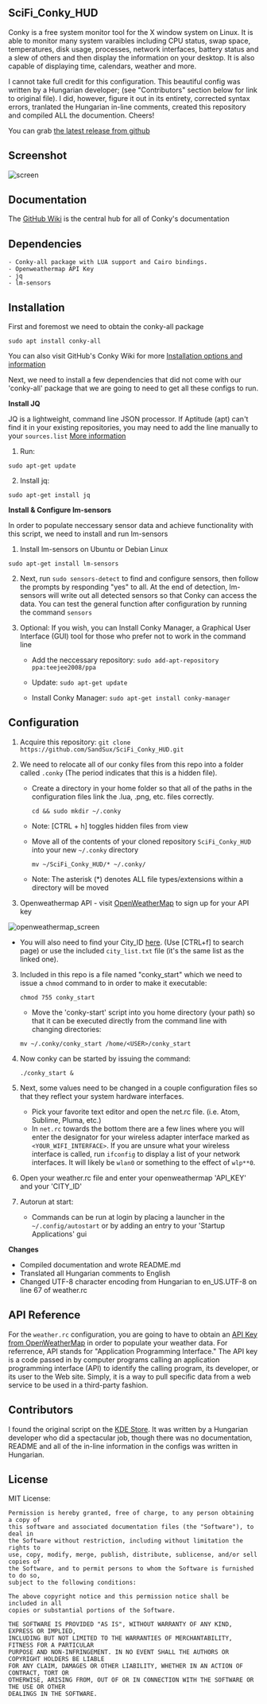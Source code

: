 ## SciFi_Conky_HUD

Conky is a free system monitor tool for the X window system on Linux. It is able to monitor many system varaibles including CPU status, swap space, temperatures, disk usage, processes, network interfaces, battery status and a slew of others and then display the information on your desktop. It is also capable of displaying time, calendars, weather and more.

I cannot take full credit for this configuration. This beautiful config was written by a Hungarian developer; (see "Contributors" section below for link to original file). I did, however, figure it out in its entirety, corrected syntax errors, tranlated the Hungarian in-line comments, created this repository and compiled ALL the documention. Cheers!

You can grab [the latest release from github](https://github.com/brndnmtthws/conky/releases/latest)

## Screenshot

![screen](https://user-images.githubusercontent.com/26425982/37259259-59794b1e-255a-11e8-9541-6cd5de5cd543.png)

## Documentation

The [GitHub Wiki](https://github.com/brndnmtthws/conky/wiki) is the central hub for all of Conky's documentation

## Dependencies

    - Conky-all package with LUA support and Cairo bindings.
    - Openweathermap API Key
    - jq
    - lm-sensors

## Installation

First and foremost we need to obtain the conky-all package

    sudo apt install conky-all

You can also visit GitHub's Conky Wiki for more [Installation options and information](https://github.com/brndnmtthws/conky/wiki/Installation)

Next, we need to install a few dependencies that did not come with our 'conky-all' package that we are going to need to get all these configs to run.

**Install JQ**

JQ is a lightweight, command line JSON processor. If Aptitude (apt) can't find it in your existing repositories, you may need to add the line manually to your `sources.list` [More information](https://stedolan.github.io/jq/download/)

1. Run:

  `sudo apt-get update`

2. Install jq:

  `sudo apt-get install jq`

**Install & Configure lm-sensors**

In order to populate neccessary sensor data and achieve functionality with this script, we need to install and run lm-sensors

1. Install lm-sensors on Ubuntu or Debian Linux

  `sudo apt-get install lm-sensors`

2. Next, run `sudo sensors-detect` to find and configure sensors, then follow the prompts by responding "yes" to all. At the end of detection, lm-sensors will write out all detected sensors so that Conky can access the data. You can test the general function after configuration by running the command `sensors`

3. Optional: If you wish, you can Install Conky Manager, a Graphical User Interface (GUI) tool for those who prefer not to work in the command line

    + Add the neccessary repository: `sudo add-apt-repository ppa:teejee2008/ppa`

    + Update: `sudo apt-get update`

    + Install Conky Manager: `sudo apt-get install conky-manager`

## Configuration

1. Acquire this repository: `git clone https://github.com/SandSux/SciFi_Conky_HUD.git` 

2. We need to relocate all of our conky files from this repo into a folder called `.conky` (The period indicates that this is a hidden file). 
    + Create a directory in your home folder so that all of the paths in the configuration files link the .lua, .png, etc.         files correctly. 

      `cd && sudo mkdir ~/.conky`
    
    - Note: [CTRL + h] toggles hidden files from view
    
    + Move all of the contents of your cloned repository `SciFi_Conky_HUD` into your new `~/.conky` directory
    
      `mv ~/SciFi_Conky_HUD/* ~/.conky/`
    
    - Note: The asterisk (*) denotes ALL file types/extensions within a directory will be moved

3. Openweathermap API - visit [OpenWeatherMap](https://openweathermap.org/api) to sign up for your API key

 ![openweathermap_screen](https://user-images.githubusercontent.com/26425982/37260065-30a48338-2565-11e8-98be-c9174c022775.png)

+ You will also need to find your City_ID [here](http://openweathermap.org/help/city_list.txt). (Use [CTRL+f] to search page) or use the included `city_list.txt` file (it's the same list as the linked one).
  
3. Included in this repo is a file named "conky_start" which we need to issue a `chmod` command to in order to make it executable: 

      `chmod 755 conky_start`
      
      + Move the 'conky-start' script into you home directory (your path) so that it can be executed directly from the command line with changing directories:
     
      `mv ~/.conky/conky_start /home/<USER>/conky_start`
      
4. Now conky can be started by issuing the command:
    
      `./conky_start &`
    
5. Next, some values need to be changed in a couple configuration files so that they reflect your system hardware interfaces.
    - Pick your favorite text editor and open the net.rc file. (i.e. Atom, Sublime, Pluma, etc.)
    - In `net.rc` towards the bottom there are a few lines where you will enter the designator for your wireless adapter interface marked as `<YOUR_WIFI_INTERFACE>`. If you are unsure what your wireless interface is called, run `ifconfig` to display a list of your network interfaces. It will likely be `wlan0` or something to the effect of `wlp**0`.
    
6. Open your weather.rc file and enter your openweathermap 'API_KEY' and your 'CITY_ID' 

7. Autorun at start:
   - Commands can be run at login by placing a launcher in the `~/.config/autostart` or by adding an entry to your 'Startup Applications' gui
    
**Changes**
+ Compiled documentation and wrote README.md
+ Translated all Hungarian comments to English
+ Changed UTF-8 character encoding from Hungarian to en_US.UTF-8 on line 67 of weather.rc

## API Reference

For the `weather.rc` configuration, you are going to have to obtain an [API Key from OpenWeatherMap](https://openweathermap.org/api) in order to populate your weather data. For referrence, API stands for "Application Programming Interface." The API key is a code passed in by computer programs calling an application programming interface (API) to identify the calling program, its developer, or its user to the Web site. Simply, it is a way to pull specific data from a web service to be used in a third-party fashion.

## Contributors

I found the original script on the [KDE Store](https://store.kde.org/p/1197920). It was written by a Hungarian developer who did a spectacular job, though there was no documentation, README and all of the in-line information in the configs was written in Hungarian.


## License

MIT License:

    Permission is hereby granted, free of charge, to any person obtaining a copy of
    this software and associated documentation files (the "Software"), to deal in
    the Software without restriction, including without limitation the rights to
    use, copy, modify, merge, publish, distribute, sublicense, and/or sell copies of
    the Software, and to permit persons to whom the Software is furnished to do so,
    subject to the following conditions:   

    The above copyright notice and this permission notice shall be included in all
    copies or substantial portions of the Software.

    THE SOFTWARE IS PROVIDED "AS IS", WITHOUT WARRANTY OF ANY KIND, EXPRESS OR IMPLIED, 
    INCLUDING BUT NOT LIMITED TO THE WARRANTIES OF MERCHANTABILITY, FITNESS FOR A PARTICULAR 
    PURPOSE AND NON-INFRINGEMENT. IN NO EVENT SHALL THE AUTHORS OR COPYRIGHT HOLDERS BE LIABLE
    FOR ANY CLAIM, DAMAGES OR OTHER LIABILITY, WHETHER IN AN ACTION OF CONTRACT, TORT OR 
    OTHERWISE, ARISING FROM, OUT OF OR IN CONNECTION WITH THE SOFTWARE OR THE USE OR OTHER 
    DEALINGS IN THE SOFTWARE.
    

